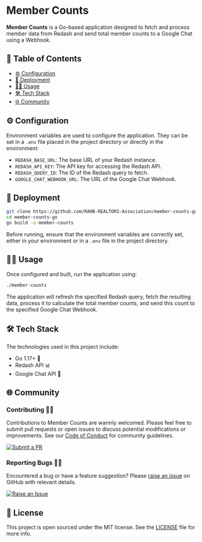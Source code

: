 # Member Counts

**Member Counts** is a Go-based application designed to fetch and process member data from Redash and send total member counts to a Google Chat using a Webhook.

## 📖 Table of Contents
- [⚙️ Configuration](#️-configuration)
- [🚀 Deployment](#-deployment)
- [🧑‍💻 Usage](#-usage)
- [🛠️ Tech Stack](#️-tech-stack)
- [🌐 Community](#-community)

## ⚙️ Configuration

Environment variables are used to configure the application. They can be set in a `.env` file placed in the project directory or directly in the environment:

- `REDASH_BASE_URL`: The base URL of your Redash instance.
- `REDASH_API_KEY`: The API key for accessing the Redash API.
- `REDASH_QUERY_ID`: The ID of the Redash query to fetch.
- `GOOGLE_CHAT_WEBHOOK_URL`: The URL of the Google Chat Webhook.

## 🚀 Deployment

```sh
git clone https://github.com/RAHB-REALTORS-Association/member-counts-go.git
cd member-counts-go
go build -o member-counts
```

Before running, ensure that the environment variables are correctly set, either in your environment or in a `.env` file in the project directory.

## 🧑‍💻 Usage

Once configured and built, run the application using:

```sh
./member-counts
```

The application will refresh the specified Redash query, fetch the resulting data, process it to calculate the total member counts, and send this count to the specified Google Chat Webhook.

## 🛠️ Tech Stack

The technologies used in this project include:

- Go 1.17+ 🌿
- Redash API 📊
- Google Chat API 💬

## 🌐 Community

### Contributing 👥🤝

Contributions to Member Counts are warmly welcomed. Please feel free to submit pull requests or open issues to discuss potential modifications or improvements. See our [Code of Conduct](https://www.contributor-covenant.org/version/2/1/code_of_conduct/) for community guidelines.

[![Submit a PR](https://img.shields.io/badge/Submit_a_PR-GitHub-%23060606?style=for-the-badge&logo=github&logoColor=fff)](https://github.com/RAHB-REALTORS-Association/member-counts-go/compare)

### Reporting Bugs 🐛📝

Encountered a bug or have a feature suggestion? Please [raise an issue](https://github.com/RAHB-REALTORS-Association/member-counts-go/issues/new/choose) on GitHub with relevant details.

[![Raise an Issue](https://img.shields.io/badge/Raise_an_Issue-GitHub-%23060606?style=for-the-badge&logo=github&logoColor=fff)](https://github.com/RAHB-REALTORS-Association/member-counts-go/issues/new/choose)

## 📄 License
This project is open sourced under the MIT license. See the [LICENSE](LICENSE) file for more info.